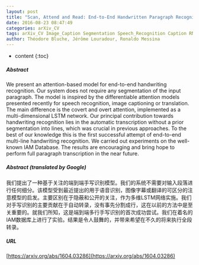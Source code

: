 ```yaml
---
layout: post
title: "Scan, Attend and Read: End-to-End Handwritten Paragraph Recognition with MDLSTM Attention"
date: 2016-08-23 08:47:49
categories: arXiv_CV
tags: arXiv_CV Image_Caption Segmentation Speech_Recognition Caption RNN Recognition
author: Théodore Bluche, Jérôme Louradour, Ronaldo Messina
---
```


* content
{:toc}

##### Abstract
We present an attention-based model for end-to-end handwriting recognition. Our system does not require any segmentation of the input paragraph. The model is inspired by the differentiable attention models presented recently for speech recognition, image captioning or translation. The main difference is the covert and overt attention, implemented as a multi-dimensional LSTM network. Our principal contribution towards handwriting recognition lies in the automatic transcription without a prior segmentation into lines, which was crucial in previous approaches. To the best of our knowledge this is the first successful attempt of end-to-end multi-line handwriting recognition. We carried out experiments on the well-known IAM Database. The results are encouraging and bring hope to perform full paragraph transcription in the near future.

##### Abstract (translated by Google)
我们提出了一种基于关注的端到端手写识别模型。我们的系统不需要对输入段落进行任何细分。该模型受到最近提出的用于语音识别，图像字幕或翻译的可区分的注意模型的启发。主要区别在于隐蔽和公开的关注，作为多维LSTM网络实施。我们对手写识别的主要贡献在于自动转录，没有事先分割成行，这在以前的方法中是至关重要的。就我们所知，这是端到端多行手写识别的首次成功尝试。我们在着名的IAM数据库上进行了实验。结果是令人鼓舞的，并带来希望在不久的将来执行全段转录。

##### URL
[https://arxiv.org/abs/1604.03286](https://arxiv.org/abs/1604.03286)

